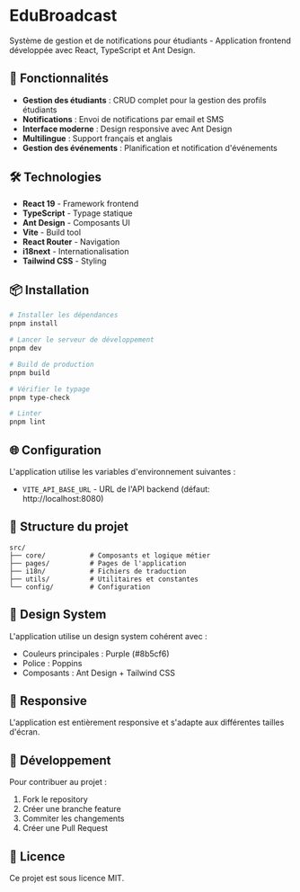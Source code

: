 # EduBroadcast

Système de gestion et de notifications pour étudiants - Application frontend développée avec React, TypeScript et Ant Design.

## 🚀 Fonctionnalités

- **Gestion des étudiants** : CRUD complet pour la gestion des profils étudiants
- **Notifications** : Envoi de notifications par email et SMS
- **Interface moderne** : Design responsive avec Ant Design
- **Multilingue** : Support français et anglais
- **Gestion des événements** : Planification et notification d'événements

## 🛠️ Technologies

- **React 19** - Framework frontend
- **TypeScript** - Typage statique
- **Ant Design** - Composants UI
- **Vite** - Build tool
- **React Router** - Navigation
- **i18next** - Internationalisation
- **Tailwind CSS** - Styling

## 📦 Installation

```bash
# Installer les dépendances
pnpm install

# Lancer le serveur de développement
pnpm dev

# Build de production
pnpm build

# Vérifier le typage
pnpm type-check

# Linter
pnpm lint
```

## 🌐 Configuration

L'application utilise les variables d'environnement suivantes :

- `VITE_API_BASE_URL` - URL de l'API backend (défaut: http://localhost:8080)

## 📁 Structure du projet

```
src/
├── core/           # Composants et logique métier
├── pages/          # Pages de l'application
├── i18n/           # Fichiers de traduction
├── utils/          # Utilitaires et constantes
└── config/         # Configuration
```

## 🎨 Design System

L'application utilise un design system cohérent avec :
- Couleurs principales : Purple (#8b5cf6)
- Police : Poppins
- Composants : Ant Design + Tailwind CSS

## 📱 Responsive

L'application est entièrement responsive et s'adapte aux différentes tailles d'écran.

## 🔧 Développement

Pour contribuer au projet :

1. Fork le repository
2. Créer une branche feature
3. Commiter les changements
4. Créer une Pull Request

## 📄 Licence

Ce projet est sous licence MIT.
